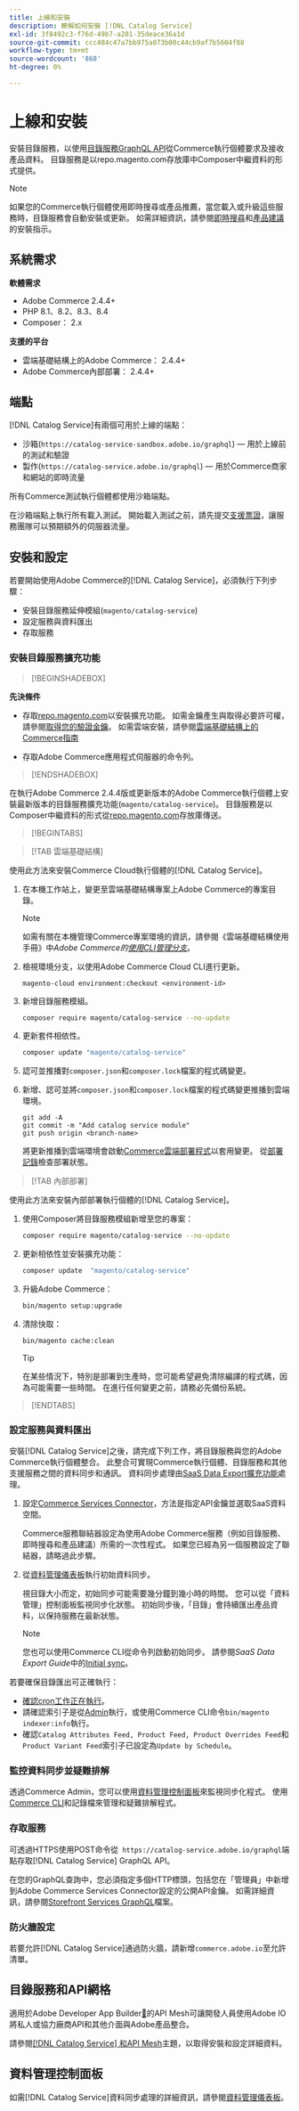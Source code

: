 ```yaml
---
title: 上線和安裝
description: 瞭解如何安裝 [!DNL Catalog Service]
exl-id: 3f8492c3-f76d-49b7-a201-35deace36a1d
source-git-commit: ccc484c47a7bb975a073b00c44cb9af7b5604f88
workflow-type: tm+mt
source-wordcount: '868'
ht-degree: 0%

---
```


# 上線和安裝

安裝目錄服務，以使用[目錄服務GraphQL API](https://developer.adobe.com/commerce/services/graphql/catalog-service/)從Commerce執行個體要求及接收產品資料。 目錄服務是以repo.magento.com存放庫中Composer中繼資料的形式提供。

>[!NOTE]
>
>如果您的Commerce執行個體使用即時搜尋或產品推薦，當您載入或升級這些服務時，目錄服務會自動安裝或更新。 如需詳細資訊，請參閱[即時搜尋](https://experienceleague.adobe.com/en/docs/commerce/live-search/install)和[產品建議](https://experienceleague.adobe.com/en/docs/commerce/product-recommendations/getting-started/install-configure)的安裝指示。



## 系統需求

**軟體需求**

- Adobe Commerce 2.4.4+
- PHP 8.1、8.2、8.3、8.4
- Composer： 2.x

**支援的平台**

- 雲端基礎結構上的Adobe Commerce： 2.4.4+
- Adobe Commerce內部部署： 2.4.4+

## 端點

[!DNL Catalog Service]有兩個可用於上線的端點：

- 沙箱(`https://catalog-service-sandbox.adobe.io/graphql`) — 用於上線前的測試和驗證
- 製作(`https://catalog-service.adobe.io/graphql`) — 用於Commerce商家和網站的即時流量

所有Commerce測試執行個體都使用沙箱端點。

在沙箱端點上執行所有載入測試。 開始載入測試之前，請先提交[支援票證](https://experienceleague.adobe.com/docs/commerce-knowledge-base/kb/help-center-guide/magento-help-center-user-guide.html#submit-ticket)，讓服務團隊可以預期額外的伺服器流量。

## 安裝和設定

若要開始使用Adobe Commerce的[!DNL Catalog Service]，必須執行下列步驟：

- 安裝目錄服務延伸模組(`magento/catalog-service`)
- 設定服務與資料匯出
- 存取服務

### 安裝目錄服務擴充功能

>[!BEGINSHADEBOX]

**先決條件**

- 存取[repo.magento.com](https://repo.magento.com)以安裝擴充功能。 如需金鑰產生與取得必要許可權，請參閱[取得您的驗證金鑰](https://experienceleague.adobe.com/en/docs/commerce-operations/installation-guide/prerequisites/authentication-keys)。 如需雲端安裝，請參閱[雲端基礎結構上的Commerce指南](https://experienceleague.adobe.com/en/docs/commerce-cloud-service/user-guide/develop/authentication-keys)

- 存取Adobe Commerce應用程式伺服器的命令列。

>[!ENDSHADEBOX]

在執行Adobe Commerce 2.4.4版或更新版本的Adobe Commerce執行個體上安裝最新版本的目錄服務擴充功能(`magento/catalog-service`)。 目錄服務是以Composer中繼資料的形式從[repo.magento.com](https://repo.magento.com)存放庫傳送。

>[!BEGINTABS]

>[!TAB 雲端基礎結構]

使用此方法來安裝Commerce Cloud執行個體的[!DNL Catalog Service]。

1. 在本機工作站上，變更至雲端基礎結構專案上Adobe Commerce的專案目錄。

   >[!NOTE]
   >
   >如需有關在本機管理Commerce專案環境的資訊，請參閱《雲端基礎結構使用手冊》中&#x200B;_Adobe Commerce的[使用CLI管理分支](https://experienceleague.adobe.com/en/docs/commerce-cloud-service/user-guide/develop/cli-branches)_。

1. 檢視環境分支，以使用Adobe Commerce Cloud CLI進行更新。

   ```shell
   magento-cloud environment:checkout <environment-id>
   ```

1. 新增目錄服務模組。

   ```bash
   composer require magento/catalog-service --no-update
   ```

1. 更新套件相依性。

   ```bash
   composer update "magento/catalog-service"
   ```

1. 認可並推播對`composer.json`和`composer.lock`檔案的程式碼變更。

1. 新增、認可並將`composer.json`和`composer.lock`檔案的程式碼變更推播到雲端環境。

   ```shell
   git add -A
   git commit -m "Add catalog service module"
   git push origin <branch-name>
   ```

   將更新推播到雲端環境會啟動[Commerce雲端部署程式](https://experienceleague.adobe.com/en/docs/commerce-cloud-service/user-guide/develop/deploy/process)以套用變更。 從[部署記錄](https://experienceleague.adobe.com/en/docs/commerce-cloud-service/user-guide/develop/test/log-locations#deploy-log)檢查部署狀態。

>[!TAB 內部部署]

使用此方法來安裝內部部署執行個體的[!DNL Catalog Service]。

1. 使用Composer將目錄服務模組新增至您的專案：

   ```bash
   composer require magento/catalog-service --no-update
   ```

1. 更新相依性並安裝擴充功能：

   ```bash
   composer update  "magento/catalog-service"
   ```

1. 升級Adobe Commerce：

   ```bash
   bin/magento setup:upgrade
   ```

1. 清除快取：

   ```bash
   bin/magento cache:clean
   ```

   >[!TIP]
   >
   >在某些情況下，特別是部署到生產時，您可能希望避免清除編譯的程式碼，因為可能需要一些時間。 在進行任何變更之前，請務必先備份系統。

>[!ENDTABS]

### 設定服務與資料匯出

安裝[!DNL Catalog Service]之後，請完成下列工作，將目錄服務與您的Adobe Commerce執行個體整合。 此整合可實現Commerce執行個體、目錄服務和其他支援服務之間的資料同步和通訊。 資料同步處理由[SaaS Data Export擴充功能](../data-export/overview.md)處理。

1. 設定[Commerce Services Connector](https://experienceleague.adobe.com/en/docs/commerce/user-guides/integration-services/saas)，方法是指定API金鑰並選取SaaS資料空間。

   Commerce服務聯結器設定為使用Adobe Commerce服務（例如目錄服務、即時搜尋和產品建議）所需的一次性程式。 如果您已經為另一個服務設定了聯結器，請略過此步驟。

1. 從[資料管理儀表板](https://experienceleague.adobe.com/en/docs/commerce-admin/systems/data-transfer/data-dashboard)執行初始資料同步。

   視目錄大小而定，初始同步可能需要幾分鐘到幾小時的時間。 您可以從「資料管理」控制面板監視同步化狀態。 初始同步後，「目錄」會持續匯出產品資料，以保持服務在最新狀態。

   >[!NOTE]
   >
   >您也可以使用Commerce CLI從命令列啟動初始同步。 請參閱&#x200B;_SaaS Data Export Guide_&#x200B;中的[Initial sync](../data-export/data-export-cli-commands.md#initial-sync)。

若要確保目錄匯出可正確執行：

- [確認cron工作正在執行](https://experienceleague.adobe.com/en/docs/commerce-knowledge-base/kb/troubleshooting/miscellaneous/cron-readiness-check-issues)。
- 請確認索引子是從[Admin](https://experienceleague.adobe.com/en/docs/commerce-admin/systems/tools/index-management)執行，或使用Commerce CLI命令`bin/magento indexer:info`執行。
- 確認`Catalog Attributes Feed, Product Feed, Product Overrides Feed`和`Product Variant Feed`索引子已設定為`Update by Schedule`。

### 監控資料同步並疑難排解

透過Commerce Admin，您可以使用[資料管理控制面板](https://experienceleague.adobe.com/en/docs/commerce-admin/systems/data-transfer/data-dashboard)來監視同步化程式。 使用[Commerce CLI](../data-export/data-export-cli-commands.md#troubleshooting)和記錄檔來管理和疑難排解程式。

### 存取服務

可透過HTTPS使用POST命令從` https://catalog-service.adobe.io/graphql`端點存取[!DNL Catalog Service] GraphQL API。

在您的GraphQL查詢中，您必須指定多個HTTP標頭，包括您在「管理員」中新增到Adobe Commerce Services Connector設定的公開API金鑰。 如需詳細資訊，請參閱[Storefront Services GraphQL](https://developer.adobe.com/commerce/services/graphql/)檔案。

### 防火牆設定

若要允許[!DNL Catalog Service]通過防火牆，請新增`commerce.adobe.io`至允許清單。

## 目錄服務和API網格

適用於Adobe Developer App Builder[&#128279;](https://developer.adobe.com/graphql-mesh-gateway/gateway/overview/)的API Mesh可讓開發人員使用Adobe IO將私人或協力廠商API和其他介面與Adobe產品整合。

請參閱[[!DNL Catalog Service] 和API Mesh](mesh.md)主題，以取得安裝和設定詳細資料。

## 資料管理控制面板

如需[!DNL Catalog Service]資料同步處理的詳細資訊，請參閱[資料管理儀表板](https://experienceleague.adobe.com/en/docs/commerce-admin/systems/data-transfer/data-dashboard)。
